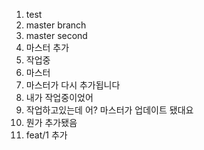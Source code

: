 1. test
2. master branch
3. master second
4. 마스터 추가
5. 작업중
6. 마스터
7. 마스터가 다시 추가됩니다
8. 내가 작업중이었어
9. 작업하고있는데 어? 마스터가 업데이트 됐대요
10. 뭔가 추가됐음
11. feat/1 추가
